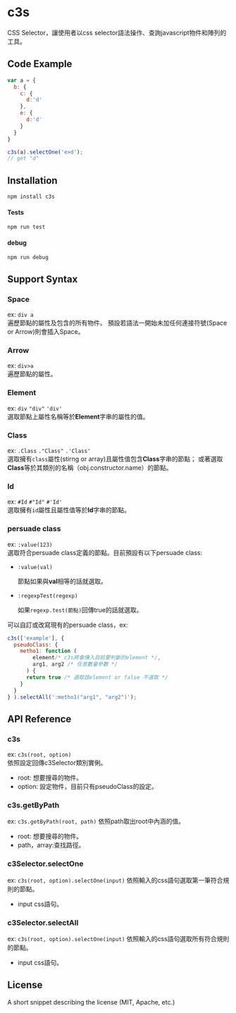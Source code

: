# c3s

CSS Selector，讓使用者以css selector語法操作、查詢javascript物件和陣列的工具。

## Code Example

```javascript
var a = {
  b: {
    c: {
      d:'d'
    },
    e: {
      d:'d'
    }
  }
}

c3s(a).selectOne('e>d');
// get "d"
```

## Installation

`npm install c3s`

#### Tests

`npm run test`

#### debug

`npm run debug`

## Support Syntax

### Space
  
  ex: `div a`<br>
  遍歷節點的屬性及包含的所有物件。
  預設若語法一開始未加任何連接符號(Space or Arrow)則會插入Space。
  
  
### Arrow

  ex: `div>a`<br>
  遍歷節點的屬性。
  
  
### Element

  ex: `div` `"div"` `'div'`<br>
  選取節點上屬性名稱等於**Element**字串的屬性的值。

### Class
  
  ex: `.Class` `."Class"` `.'Class'`<br>
  選取擁有`class`屬性(stirng or array)且屬性值包含**Class**字串的節點；
  或著選取**Class**等於其類別的名稱（obj.constructor.name）的節點。
  
### Id

  ex: `#Id` `#"Id"` `#'Id'`<br>
  選取擁有`id`屬性且屬性值等於**Id**字串的節點。
  
### persuade class
  
  ex: `:value(123)`<br>
  選取符合persuade class定義的節點。目前預設有以下persuade class:
  
  * `:value(val)`
  
    節點如果與**val**相等的話就選取。

  * `:regexpTest(regexp)`
    
    如果`regexp.test(節點)`回傳true的話就選取。

  可以自訂或改寫現有的persuade class，ex:
  ```javascript
  c3s(['example'], {
    pseudoClass: {
      metho1: function ( 
          element/* c3s將會傳入目前要判斷的element */, 
          arg1, arg2 /* 任意數量參數 */
        ) {
        return true /* 選取該element or false 不選取 */
      }
    }
  } ).selectAll(':metho1("arg1", "arg2")');
  ```

## API Reference

### c3s
  
  ex: `c3s(root, option)`<br>
  依照設定回傳c3Selector類別實俐。

  * root: 想要搜尋的物件。
  * option: 設定物件，目前只有pseudoClass的設定。

### c3s.getByPath
  
  ex: `c3s.getByPath(root, path)`
  依照path取出root中內涵的值。

  * root: 想要搜尋的物件。
  * path，array:查找路徑。

### c3Selector.selectOne
  
  ex: `c3s(root, option).selectOne(input)`
  依照輸入的css語句選取第一筆符合規則的節點。

  * input css語句。

### c3Selector.selectAll
  
  ex: `c3s(root, option).selectOne(input)`
  依照輸入的css語句選取所有符合規則的節點。

  * input css語句。

## License

A short snippet describing the license (MIT, Apache, etc.)
